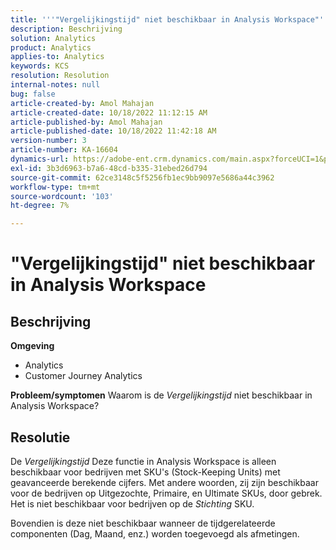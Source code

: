 ```yaml
---
title: '''"Vergelijkingstijd" niet beschikbaar in Analysis Workspace"'
description: Beschrijving
solution: Analytics
product: Analytics
applies-to: Analytics
keywords: KCS
resolution: Resolution
internal-notes: null
bug: false
article-created-by: Amol Mahajan
article-created-date: 10/18/2022 11:12:15 AM
article-published-by: Amol Mahajan
article-published-date: 10/18/2022 11:42:18 AM
version-number: 3
article-number: KA-16604
dynamics-url: https://adobe-ent.crm.dynamics.com/main.aspx?forceUCI=1&pagetype=entityrecord&etn=knowledgearticle&id=a99d38b4-d54e-ed11-bba2-0022480866ad
exl-id: 3b3d6963-b7a6-48cd-b335-31ebed26d794
source-git-commit: 62ce3148c5f5256fb1ec9bb9097e5686a44c3962
workflow-type: tm+mt
source-wordcount: '103'
ht-degree: 7%

---
```


# &quot;Vergelijkingstijd&quot; niet beschikbaar in Analysis Workspace

## Beschrijving

<b>Omgeving</b>
- Analytics
- Customer Journey Analytics

<b>Probleem/symptomen</b>
Waarom is de *Vergelijkingstijd* niet beschikbaar in Analysis Workspace?


## Resolutie


De *Vergelijkingstijd* Deze functie in Analysis Workspace is alleen beschikbaar voor bedrijven met SKU&#39;s (Stock-Keeping Units) met geavanceerde berekende cijfers. Met andere woorden, zij zijn beschikbaar voor de bedrijven op Uitgezochte, Primaire, en Ultimate SKUs, door gebrek. Het is niet beschikbaar voor bedrijven op de *Stichting* SKU.

Bovendien is deze niet beschikbaar wanneer de tijdgerelateerde componenten (Dag, Maand, enz.) worden toegevoegd als afmetingen.
